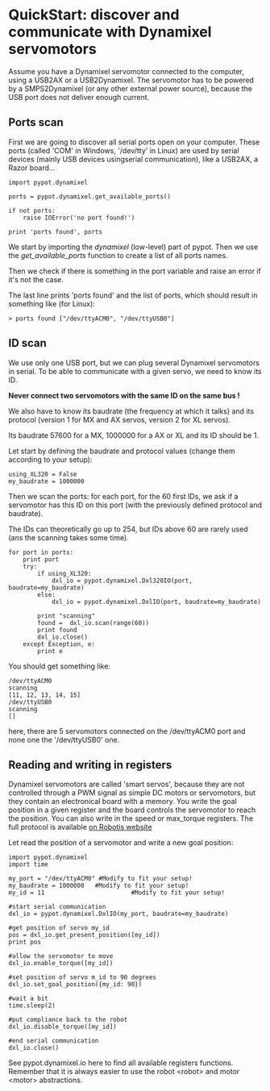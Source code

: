 # QuickStart: discover and communicate with Dynamixel servomotors

Assume you have a Dynamixel servomotor connected to the computer, using
a USB2AX or a USB2Dynamixel. The servomotor has to be powered by a
SMPS2Dynamixel (or any other external power source), because the USB
port does not deliver enough current.

## Ports scan

First we are going to discover all serial ports open on your computer.
These ports (called 'COM' in Windows, '/dev/tty' in Linux) are used by
serial devices (mainly USB devices usingserial communication), like a
USB2AX, a Razor board...

    import pypot.dynamixel

    ports = pypot.dynamixel.get_available_ports()

    if not ports:
        raise IOError('no port found!')

    print 'ports found', ports

We start by importing the *dynamixel* (low-level) part of pypot. Then we
use the *get\_available\_ports* function to create a list of all ports
names.

Then we check if there is something in the port variable and raise an
error if it's not the case.

The last line prints 'ports found' and the list of ports, which should
result in something like (for Linux):

    > ports found ["/dev/ttyACM0", "/dev/ttyUSB0"]

## ID scan

We use only one USB port, but we can plug several Dynamixel servomotors
in serial. To be able to communicate with a given servo, we need to know
its ID.

**Never connect two servomotors with the same ID on the same bus !**

We also have to know its baudrate (the frequency at which it talks) and
its protocol (version 1 for MX and AX servos, version 2 for XL servos).

Its baudrate 57600 for a MX, 1000000 for a AX or XL and its ID should be
1.

Let start by defining the baudrate and protocol values (change them
according to your setup):

    using_XL320 = False
    my_baudrate = 1000000

Then we scan the ports: for each port, for the 60 first IDs, we ask if a
servomotor has this ID on this port (with the previously defined
protocol and baudrate).

The IDs can theoretically go up to 254, but IDs above 60 are rarely used
(ans the scanning takes some time).

    for port in ports:
        print port
        try:
            if using_XL320:
                dxl_io = pypot.dynamixel.Dxl320IO(port, baudrate=my_baudrate)
            else:
                dxl_io = pypot.dynamixel.DxlIO(port, baudrate=my_baudrate)

            print "scanning"
            found =  dxl_io.scan(range(60))
            print found
            dxl_io.close()
        except Exception, e:
            print e

You should get something like:

    /dev/ttyACM0
    scanning
    [11, 12, 13, 14, 15]
    /dev/ttyUSB0
    scanning
    []

here, there are 5 servomotors connected on the /dev/ttyACM0 port and
none one the '/dev/ttyUSB0' one.

## Reading and writing in registers

Dynamixel servomotors are called 'smart servos', because they are not
controlled through a PWM signal as simple DC motors or servomotors, but
they contain an electronical board with a memory. You write the goal
position in a given register and the board controls the servomotor to
reach the position. You can also write in the speed or max\_torque
registers. The full protocol is available [on Robotis
website](http://support.robotis.com/en/)

Let read the position of a servomotor and write a new goal position:

    import pypot.dynamixel
    import time

    my_port = "/dev/ttyACM0" #Modify to fit your setup!
    my_baudrate = 1000000   #Modify to fit your setup!
    my_id = 11                        #Modify to fit your setup!

    #start serial communication
    dxl_io = pypot.dynamixel.DxlIO(my_port, baudrate=my_baudrate)

    #get position of servo my_id
    pos = dxl_io.get_present_position([my_id]) 
    print pos

    #allow the servomotor to move
    dxl_io.enable_torque([my_id]) 

    #set position of servo m_id to 90 degrees
    dxl_io.set_goal_position({my_id: 90})

    #wait a bit
    time.sleep(2)

    #put compliance back to the robot
    dxl_io.disable_torque([my_id]) 

    #end serial communication
    dxl_io.close()

See pypot.dynamixel.io here to find all available registers functions.
Remember that it is always easier to use the robot \<robot\> and
motor \<motor\> abstractions.
